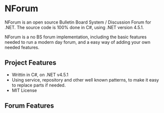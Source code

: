 NForum
======

NForum is an open source Bulletin Board System / Discussion Forum for .NET. The source code is 100% done in C#, using .NET version 4.5.1.

NForum is a no BS forum implementation, including the basic features needed to run a modern day forum, and a easy way of adding your own needed features.

## Project Features

* Writtin in C#, on .NET v4.5.1
* Using service, repository and other well known patterns, to make it easy to replace parts if needed.
* MIT License

## Forum Features

